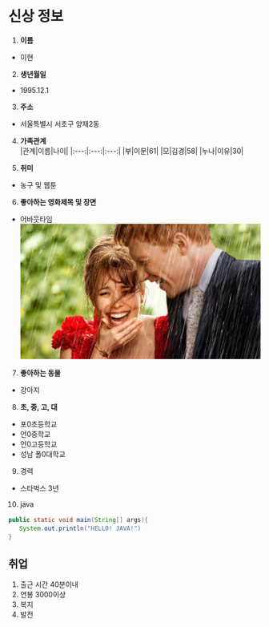 # 신상 정보
1. __이름__   
 * 이현

2. __생년월일__   
 * 1995.12.1

3. __주소__   
 * 서울특별시 서초구 양재2동

4. __가족관계__   
   |관계|이름|나이|
   |:---:|:---:|:---:|
   |부|이문|61|
   |모|김경|58|
   |누나|이유|30|

5. __취미__   
 * 농구 및 웹툰

6. __좋아하는 영화제목 및 장면__   
 * 어바웃타임  
   ![어바웃타임](my-hs-project/../a.jpg)

7. __좋아하는 동물__   
 * 강아지

8. __초, 중, 고, 대__   
 * 포0초등학교
 * 언0중학교
 * 언0고등학교
 * 성남 폴0대학교

9. 경력
 * 스타벅스 3년   

10. java
~~~java
public static void main(String[] args){
   System.out.println("HELLO! JAVA!")
}
~~~

## 취업
1. 출근 시간 40분이내
2. 연봉 3000이상
3. 복지
4. 발전
   
